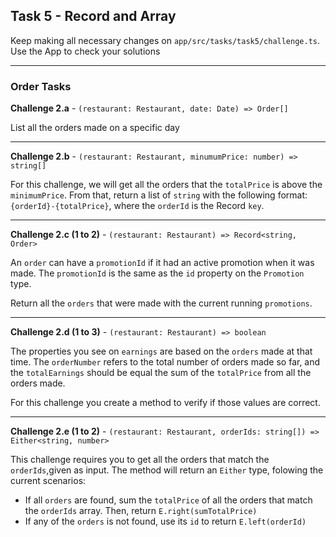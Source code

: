 ## Task 5 - Record and Array

Keep making all necessary changes on `app/src/tasks/task5/challenge.ts`.
Use the App to check your solutions

---

### Order Tasks

**Challenge 2.a** - `(restaurant: Restaurant, date: Date) => Order[]`

List all the orders made on a specific day

---

**Challenge 2.b** - `(restaurant: Restaurant, minumumPrice: number) => string[]`

For this challenge, we will get all the orders that the `totalPrice` is above the `minimumPrice`. From that, return a list of `string` with the following format:
`{orderId}-{totalPrice}`, where the `orderId` is the Record `key`.

---

**Challenge 2.c (1 to 2)** - `(restaurant: Restaurant) => Record<string, Order>`

An `order` can have a `promotionId` if it had an active promotion when it was made. The `promotionId` is the same as the `id` property on the `Promotion` type.

Return all the `orders` that were made with the current running `promotions`.

---

**Challenge 2.d (1 to 3)** - `(restaurant: Restaurant) => boolean`

The properties you see on `earnings` are based on the `orders` made at that time. The `orderNumber` refers to the total number of orders made so far, and the `totalEarnings` should be equal the sum of the `totalPrice` from all the orders made.

For this challenge you create a method to verify if those values are correct.

---

**Challenge 2.e (1 to 2)** - `(restaurant: Restaurant, orderIds: string[]) => Either<string, number>`

This challenge requires you to get all the orders that match the `orderIds`,given as input. The method will return an `Either` type, folowing the current scenarios:

- If all `orders` are found, sum the `totalPrice` of all the orders that match the `orderIds` array. Then, return `E.right(sumTotalPrice)`
- If any of the `orders` is not found, use its `id` to return `E.left(orderId)`
